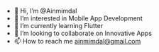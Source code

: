 - 👋 Hi, I’m @Ainmimdal
- 👀 I’m interested in Mobile App Development
- 🌱 I’m currently learning Flutter
- 💞️ I’m looking to collaborate on Innovative Apps
- 📫 How to reach me ainmimdal@gmail.com

<!---
Ainmimdal/Ainmimdal is a ✨ special ✨ repository because its `README.md` (this file) appears on your GitHub profile.
You can click the Preview link to take a look at your changes.
--->
